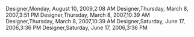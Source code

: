 ﻿Designer,Monday, August 10, 2009,2:08 AMDesigner,Thursday, March 8, 2007,3:51 PMDesigner,Thursday, March 8, 2007,10:39 AMDesigner,Thursday, March 8, 2007,10:39 AMDesigner,Saturday, June 17, 2006,3:36 PMDesigner,Saturday, June 17, 2006,3:36 PM
